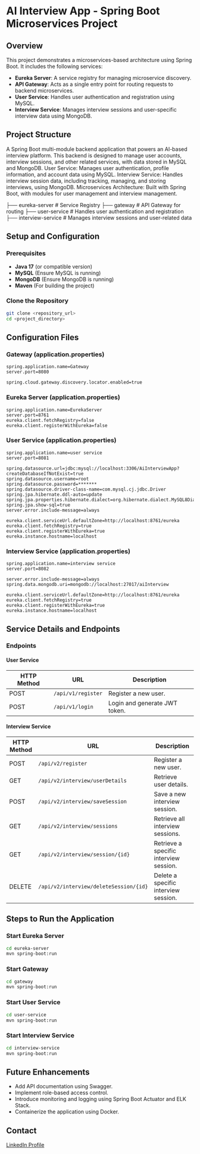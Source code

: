 # AI Interview App - Spring Boot Microservices Project

## Overview
This project demonstrates a microservices-based architecture using Spring Boot. It includes the following services:
- **Eureka Server**: A service registry for managing microservice discovery.
- **API Gateway**: Acts as a single entry point for routing requests to backend microservices.
- **User Service**: Handles user authentication and registration using MySQL.
- **Interview Service**: Manages interview sessions and user-specific interview data using MongoDB.

## Project Structure
A Spring Boot multi-module backend application that powers an AI-based interview platform. This backend is designed to manage user accounts, interview sessions, and other related services, with data stored in MySQL and MongoDB. User Service: Manages user authentication, profile information, and account data using MySQL.
Interview Service: Handles interview session data, including tracking, managing, and storing interviews, using MongoDB.
Microservices Architecture: Built with Spring Boot, with modules for user management and interview management.


├── eureka-server # Service Registry 
├── gateway # API Gateway for routing 
├── user-service # Handles user authentication and registration 
├── interview-service # Manages interview sessions and user-related data


## Setup and Configuration

### Prerequisites
- **Java 17** (or compatible version)
- **MySQL** (Ensure MySQL is running)
- **MongoDB** (Ensure MongoDB is running)
- **Maven** (For building the project)

### Clone the Repository
```bash
git clone <repository_url>
cd <project_directory>
```

## Configuration Files


### Gateway (application.properties)
```
spring.application.name=Gateway
server.port=8080

spring.cloud.gateway.discovery.locator.enabled=true
```

### Eureka Server (application.properties)

```
spring.application.name=EurekaServer
server.port=8761
eureka.client.fetchRegistry=false
eureka.client.registerWithEureka=false
```

### User Service (application.properties)

```
spring.application.name=user service 
server.port=8081

spring.datasource.url=jdbc:mysql://localhost:3306/AiInterviewApp?createDatabaseIfNotExist=true
spring.datasource.username=root
spring.datasource.password=*******
spring.datasource.driver-class-name=com.mysql.cj.jdbc.Driver
spring.jpa.hibernate.ddl-auto=update
spring.jpa.properties.hibernate.dialect=org.hibernate.dialect.MySQL8Dialect
spring.jpa.show-sql=true
server.error.include-message=always

eureka.client.serviceUrl.defaultZone=http://localhost:8761/eureka
eureka.client.fetchRegistry=true
eureka.client.registerWithEureka=true
eureka.instance.hostname=localhost

```

### Interview Service (application.properties)

```
spring.application.name=interview service 
server.port=8082

server.error.include-message=always
spring.data.mongodb.uri=mongodb://localhost:27017/aiInterview

eureka.client.serviceUrl.defaultZone=http://localhost:8761/eureka
eureka.client.fetchRegistry=true
eureka.client.registerWithEureka=true
eureka.instance.hostname=localhost

```
## Service Details and Endpoints

### Endpoints

#### User Service
| HTTP Method | URL           | Description               |
|-------------|---------------|---------------------------|
| POST        | `/api/v1/register` | Register a new user.      |
| POST        | `/api/v1/login`    | Login and generate JWT token. |

#### Interview Service
| HTTP Method | URL                                | Description                          |
|-------------|------------------------------------|--------------------------------------|
| POST        | `/api/v2/register`                | Register a new user.                |
| GET         | `/api/v2/interview/userDetails`   | Retrieve user details.              |
| POST        | `/api/v2/interview/saveSession`   | Save a new interview session.       |
| GET         | `/api/v2/interview/sessions`      | Retrieve all interview sessions.    |
| GET         | `/api/v2/interview/session/{id}`  | Retrieve a specific interview session. |
| DELETE      | `/api/v2/interview/deleteSession/{id}` | Delete a specific interview session. |


## Steps to Run the Application

### Start Eureka Server
```bash
cd eureka-server
mvn spring-boot:run
```

### Start Gateway
```bash
cd gateway
mvn spring-boot:run

```

### Start User Service
```bash
cd user-service
mvn spring-boot:run

```

### Start Interview Service
```bash
cd interview-service
mvn spring-boot:run

```
## Future Enhancements
- Add API documentation using Swagger.
- Implement role-based access control.
- Introduce monitoring and logging using Spring Boot Actuator and ELK Stack.
- Containerize the application using Docker.

## Contact
[LinkedIn Profile](https://www.linkedin.com/in/jagadeeswarreddy/)
